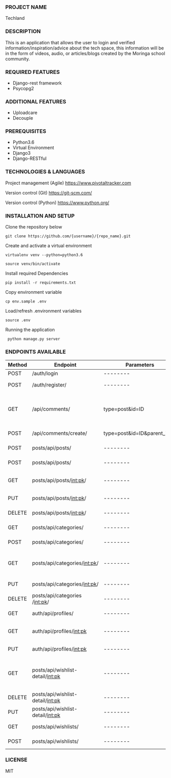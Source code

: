 ### PROJECT NAME
Techland
### DESCRIPTION
This is an application that allows the user to login and verified information/inspiration/advice about the tech space, this information will be in the form of videos, audio, or articles/blogs created by the Moringa school community.
### REQUIRED FEATURES 
* Django-rest framework
* Psycopg2
### ADDITIONAL FEATURES 
* Uploadcare
* Decouple
### PREREQUISITES
* Python3.6 
* Virtual Environment
* Django3
* Django-RESTful
### TECHNOLOGIES & LANGUAGES 
Project management (Agile) https://www.pivotaltracker.com

Version control (Git) https://git-scm.com/

Version control (Python) https://www.python.org/
### INSTALLATION AND SETUP
Clone the repository below

    git clone https://github.com/{username}/{repo_name}.git


Create and activate a virtual environment

    virtualenv venv --python=python3.6

    source venv/bin/activate

Install required Dependencies

    pip install -r requirements.txt

Copy environment variable

    cp env.sample .env

Load/refresh .environment variables  

    source .env

Running the application 

     python manage.py server

### ENDPOINTS AVAILABLE 
| Method | Endpoint                        | Parameters                 |Description                           |     
| ------ | ------------------------------- |-------------------------   | -------------------------------------|
| POST   |        /auth/login              |          --------          | log in user                          |   
| POST   |        /auth/register/          |          --------          | register user                        |                            
| GET    |        /api/comments/           |    type=post&id=ID         | get comments to a particular post    |
| POST   |        /api/comments/create/    |type=post&id=ID&parent_id=0 | create comment                       |
| POST   |        posts/api/posts/         |          --------          | displays all posts
| POST   |        posts/api/posts/         |          --------          | creates a post                
| GET    |  posts/api/posts/<int:pk>/      |          --------          | retrieves a post using primary key                
| PUT    |  posts/api/posts/<int:pk>/      |          --------          | updates a post            
| DELETE |  posts/api/posts/<int:pk>/      |          --------          | deletes a post
| GET    |  posts/api/categories/          |          --------          | displays all categories          
| POST   |  posts/api/categories/          |          --------          | creates a category              
| GET    |  posts/api/categories/<int:pk>/ |          --------          | retrieves a category using primary key              
| PUT    |  posts/api/categories/<int:pk>/ |          --------          | updates a category
| DELETE |  posts/api/categories /<int:pk>/|          --------          | deletes a category               
| GET    |        auth/api/profiles/       |          --------          | displays all profiles                                
| GET    |  auth/api/profiles/<int:pk>     |          --------          | retrieves a particular profile              
| PUT    |  auth/api/profiles/<int:pk>     |          --------          | updates a profile                  
| GET    |posts/api/wishlist-detail/<int:pk>|         --------          | views a wishlist using primarey key
| DELETE |posts/api/wishlist-detail/<int:pk>|         --------          | delete a wishlist
| PUT    |posts/api/wishlist-detail/<int:pk>|         --------          | updates a wishlist
| GET    |  posts/api/wishlists/            |         --------          | views a wishlist 
| POST   |  posts/api/wishlists/            |         --------          | ceates a wishlist


 
### LICENSE
MIT